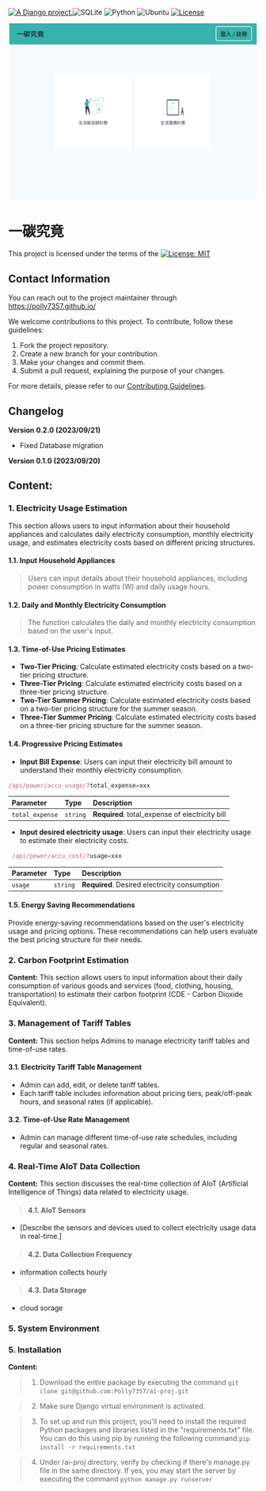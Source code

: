 <a href="http://www.djangoproject.com/"><img src="https://www.djangoproject.com/m/img/badges/djangoproject120x25.gif" border="0" alt="A Django project." title="A Django project." /></a>![SQLite](https://img.shields.io/badge/sqlite-%2307405e.svg?style=for-the-badge&logo=sqlite&logoColor=white)  ![Python](https://img.shields.io/badge/Python-3.9-blue)  ![Ubuntu](https://img.shields.io/badge/Ubuntu_Server_LTS-22.04-orange)  [![License](https://img.shields.io/badge/License-Apache_2.0-blue.svg)](https://opensource.org/licenses/Apache-2.0)

<div style="text-align:center"><img src="./home_page.jpg" alt="pic" width="500"/></div>

# 一碳究竟

This project is licensed under the terms of the [![License: MIT](https://img.shields.io/badge/License-MIT-green.svg)]([https://opensource.org/licenses/MIT](https://github.com/Polly7357/ai-proj/blob/master/LICENSE))

**Contact Information**
---

  You can reach out to the project maintainer through https://polly7357.github.io/

We welcome contributions to this project. To contribute, follow these guidelines:

1. Fork the project repository.
2. Create a new branch for your contribution.
3. Make your changes and commit them.
4. Submit a pull request, explaining the purpose of your changes.

For more details, please refer to our [Contributing Guidelines](link-to-contributing-guidelines).

**Changelog**
---

**Version 0.2.0 (2023/09/21)**

- Fixed Database migration

**Version 0.1.0 (2023/09/20)**


## Content: ##
### 1. Electricity Usage Estimation

This section allows users to input information about their household appliances and calculates daily electricity consumption, monthly electricity usage, and estimates electricity costs based on different pricing structures.

  #### 1.1. Input Household Appliances
>Users can input details about their household appliances, including power consumption in watts (W) and daily usage hours.

#### 1.2. Daily and Monthly Electricity Consumption
>The function calculates the daily and monthly electricity consumption based on the user's input.

#### 1.3. Time-of-Use Pricing Estimates
- **Two-Tier Pricing**: Calculate estimated electricity costs based on a two-tier pricing structure.
- **Three-Tier Pricing**: Calculate estimated electricity costs based on a three-tier pricing structure.
- **Two-Tier Summer Pricing**: Calculate estimated electricity costs based on a two-tier pricing structure for the summer season.
- **Three-Tier Summer Pricing**: Calculate estimated electricity costs based on a three-tier pricing structure for the summer season.

 #### 1.4. Progressive Pricing Estimates
- **Input Bill Expense**: Users can input their electricity bill amount to understand their monthly electricity consumption.
 ```js
 /api/power/accu_usage/?total_expense=xxx
```

| Parameter | Type     | Description                       |
| :-------- | :------- | :-------------------------------- |
| `total_expense`      | `string` | **Required**. total_expense of electricity bill |

- **Input desired electricity usage**: Users can input their electricity usage to estimate their electricity costs.
```js
 /api/power/accu_cost/?usage=xxx
```

| Parameter | Type     | Description                       |
| :-------- | :------- | :-------------------------------- |
| `usage`      | `string` | **Required**. Desired electricity consumption |

#### 1.5. Energy Saving Recommendations
Provide energy-saving recommendations based on the user's electricity usage and pricing options. These recommendations can help users evaluate the best pricing structure for their needs.

### 2. Carbon Footprint Estimation

**Content:**
This section allows users to input information about their daily consumption of various goods and services (food, clothing, housing, transportation) to estimate their carbon footprint (CDE - Carbon Dioxide Equivalent).

### 3. Management of Tariff Tables

**Content:**
This section helps Admins to manage electricity tariff tables and time-of-use rates.

#### 3.1. Electricity Tariff Table Management
- Admin can add, edit, or delete tariff tables.
- Each tariff table includes information about pricing tiers, peak/off-peak hours, and seasonal rates (if applicable).

#### 3.2. Time-of-Use Rate Management
- Admin can manage different time-of-use rate schedules, including regular and seasonal rates.

### 4. Real-Time AIoT Data Collection

**Content:**
This section discusses the real-time collection of AIoT (Artificial Intelligence of Things) data related to electricity usage.

>#### 4.1. AIoT Sensors
- [Describe the sensors and devices used to collect electricity usage data in real-time.]

>#### 4.2. Data Collection Frequency
- information collects hourly

>#### 4.3. Data Storage
- cloud sorage

### 5. System Environment


### 5. Installation
**Content:**
>1. Download the entire package by executing the command `git clone git@github.com:Polly7357/ai-proj.git`

>2. Make sure Django virtual environment is activated.

>3. To set up and run this project, you'll need to install the required Python packages and libraries listed in the "requirements.txt" file. You can do this using pip by running the following command:`pip install -r requirements.txt`

>4. Under /ai-proj directory, verify by checking if there's manage.py file in the same directory. If yes, you may start the server by executing the command
> `python manage.py runserver`


